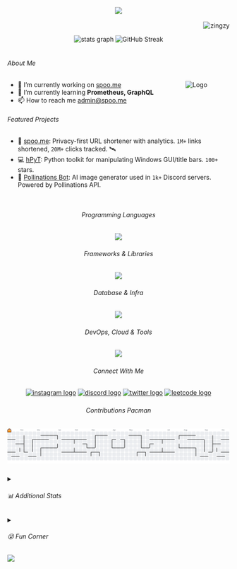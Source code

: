 <p align="center">
<img src="https://capsule-render.vercel.app/api?type=waving&height=300&color=gradient&text=Hello👋%20I%20am%20Zingzy!&section=header&reversal=false&textBg=false&animation=twinkling&fontAlign=50&fontAlignY=30&desc=I%20worship%20Randomness&descAlignY=56&descSize=27"/>
</p>


<p align="right"> <img src="https://komarev.com/ghpvc/?username=zingzy&label=Profile%20views&color=0e75b6&style=flat" alt="zingzy" /> </p>



<div align="center">
  <img src="https://github-readme-stats.vercel.app/api?username=zingzy&show_icons=true&disable_animations=false&theme=transparent&hide_border=false" height="130" alt="stats graph"  />
  <img src="https://streak-stats.demolab.com?user=zingzy&theme=transparent&hide_border=false" height="130" alt="GitHub Streak" />
</div>

<br>

<h6>About Me</h6>

<picture>
  <source media="(prefers-color-scheme: dark)" srcset="https://spoo-landing.vercel.app/logo.png">
  <source media="(prefers-color-scheme: light)" srcset="https://spoo-landing.vercel.app/logo-black.png">
  <img align="right" alt="Logo" src="https://spoo-landing.vercel.app/logo.png" width=100>
</picture>


- 🔭 I’m currently working on [spoo.me](https://github.com/spoo-me)
- 🌱 I’m currently learning **Prometheus, GraphQL**
- 📫 How to reach me <admin@spoo.me>

<h6>Featured Projects</h6>

- 🔗 [spoo.me](https://github.com/spoo-me/url-shortener): Privacy-first URL shortener with analytics. `1M+` links shortened, `20M+` clicks tracked. 🛰️
- 💻 [hPyT](https://github.com/zingzy/hPyT): Python toolkit for manipulating Windows GUI/title bars. `100+` stars.
- 🤖 [Pollinations Bot](https://github.com/zingzy/pollinations.ai-bot): AI image generator used in `1k+` Discord servers. Powered by Pollinations API.


<br>

<h6 align="center">Programming Languages</h6>

<p align="center">
  <image src="https://skillicons.dev/icons?i=py,js,ts,go,java,html,css,bash,cpp"></image>
</p>


<h6 align="center">Frameworks & Libraries</h6>

<p align="center">
  <image src="https://skillicons.dev/icons?i=fastapi,flask,django,nodejs,react,tailwind,vite"></image>
</p>


<h6 align="center">Database & Infra</h6>

<p align="center">
  <image src="https://skillicons.dev/icons?i=mongodb,postgres,mysql,redis,rabbitmq,kafka"></image>
</p>


<h6 align="center">DevOps, Cloud & Tools</h6>

<p align="center">
  <image src="https://skillicons.dev/icons?i=docker,kubernetes,aws,azure,cloudflare,git,githubactions,selenium,bots"></image>
</p>

<h6 align="center">Connect With Me</h6>

<p align="center">
  <a href="https://instagram.com/h1r19y" target="blank"><img src="https://ziadoua.github.io/m3-Markdown-Badges/badges/Instagram/instagram2.svg" height="25" alt="instagram logo"/></a>
  <a href="https://discord.gg/6UQa6FffqU" target="blank"><img src="https://ziadoua.github.io/m3-Markdown-Badges/badges/Discord/discord2.svg" height="25" alt="discord logo"  /></a>
  <a href="https://twitter.com/zingzy3" target="blank"><img src="https://ziadoua.github.io/m3-Markdown-Badges/badges/Twitter/twitter2.svg" height="25" alt="twitter logo"  /></a>
  <a href="htthttps://leetcode.com/u/Zingzy/" target="blank"><img src="https://ziadoua.github.io/m3-Markdown-Badges/badges/LeetCode/leetcode3.svg" height="25" alt="leetcode logo"  /></a>
</p>


###

<h6 align="center">Contributions Pacman</h6>

<picture>
  <source media="(prefers-color-scheme: dark)" srcset="https://raw.githubusercontent.com/zingzy/zingzy/output/pacman-contribution-graph-dark.svg">
  <source media="(prefers-color-scheme: light)" srcset="https://raw.githubusercontent.com/zingzy/zingzy/output/pacman-contribution-graph.svg">
  <img alt="pacman contribution graph" src="https://raw.githubusercontent.com/zingzy/zingzy/output/pacman-contribution-graph.svg"">
</picture>

###

<details>
<summary><h6>📊 Additional Stats</h6></summary>

<br clear="both">

<h6 align="center">GitHub Trophies</h6>

<p align="center">
    <a href="https://github.com/ryo-ma/github-profile-trophy"><img src="https://github-profile-trophy.vercel.app/?username=zingzy&theme=radical&no-frame=false&no-bg=true&margin-w=5" alt="zingzy" /></a>
</p>


<img src="https://api.star-history.com/svg?repos=zingzy/hPyT,spoo-me/url-shortener,zingzy/pollinations.ai-bot,Zingzy/fluent-2048&type=Date&theme=dark">


---

</details>

<details>

<summary><h6>😜 Fun Corner</h6></summary>

###

<div align="center">

<table>
  <tr>
    <td align="center">🐙 Octo Ring</td>
    <td align="center">✍️ Random Dev Quote</td>
  </tr>

  <tr>
    <td><a href="https://octo-ring.com/"><img src="https://octo-ring.com/static/img/widget/top.png" width="99%" alt="Octo Ring logo" align="top"></a><br><a href="https://octo-ring.com/p/Zingzy/prev"><img src="https://octo-ring.com/static/img/widget/prev.png" width="33%" alt="previous" align="top" title="previous profile"></a><a href="https://octo-ring.com/p/Zingzy/random"><img src="https://octo-ring.com/static/img/widget/random.png" width="33%" alt="random" align="top" title="random profile"></a><a href="https://octo-ring.com/p/Zingzy/next"><img src="https://octo-ring.com/static/img/widget/next.png" width="33%" alt="next" align="top" title="next profile"></a><br><a href="https://octo-ring.com/"><img src="https://octo-ring.com/static/img/widget/bottom.png" width="99%" alt="check out other GitHub profiles in the Octo Ring" align="top"></a></td>
    <td><img src="https://quotes-github-readme.vercel.app/api?type=vertical&theme=dark" style="height: 300px;"></td>
  </tr>
</table>
</div>

</details>

<img src="https://capsule-render.vercel.app/api?type=waving&height=150&color=gradient&section=footer">
